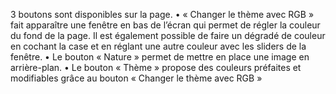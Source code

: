 3 boutons sont disponibles sur la page.
• « Changer le thème avec RGB » fait apparaître une fenêtre en bas de 
l’écran qui permet de régler la couleur du fond de la page. Il est 
également possible de faire un dégradé de couleur en cochant la case 
et en réglant une autre couleur avec les sliders de la fenêtre.
• Le bouton « Nature » permet de mettre en place une image en 
arrière-plan.
• Le bouton « Thème » propose des couleurs préfaites et modifiables 
grâce au bouton « Changer le thème avec RGB »
